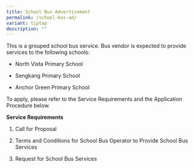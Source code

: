 ```yaml
---
title: School Bus Advertisement
permalink: /school-bus-ad/
variant: tiptap
description: ""
---
```

<p>This is a grouped school bus service. Bus vendor is expected to provide
services to the following schools:</p>
<ul data-tight="true" class="tight">
<li>
<p>North Vista Primary School</p>
</li>
<li>
<p>Sengkang Primary School</p>
</li>
<li>
<p>Anchor Green Primary School</p>
</li>
</ul>
<p></p>
<p>To apply, please refer to the Service Requirements and the Application
Procedure below.</p>
<p></p>
<p><strong>Service Requirements</strong>
</p>
<ol data-tight="true" class="tight">
<li>
<p>Call for Proposal</p>
<p></p>
</li>
<li>
<p>Terms and Conditions for School Bus Operator to Provide School Bus Services</p>
<p></p>
</li>
<li>
<p>Request for School Bus Services</p>
</li>
</ol>
<p></p>
<p></p>
<p></p>
<p></p>